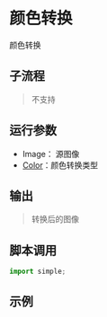 # 颜色转换 
颜色转换

## 子流程
> 不支持


## 运行参数

* Image： 源图像
* [Color](../../enums/ColorConversionCodes.md)：颜色转换类型


## 输出

> 转换后的图像    


## 脚本调用

```python
import simple;

```

## 示例